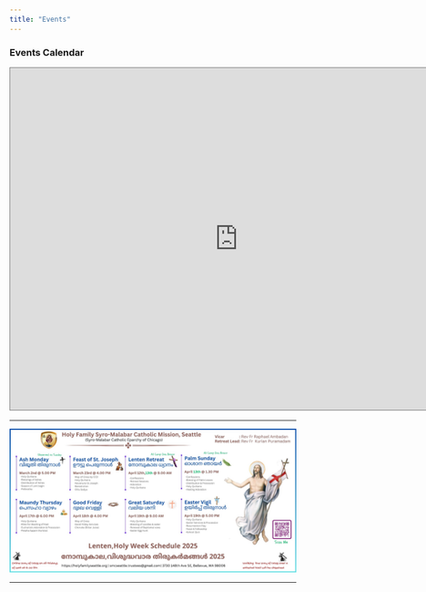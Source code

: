 ```yaml
---
title: "Events"
---
```


<div>
    <h3>Events Calendar</h3>
    <div class="container-iframe">
        <iframe class="responsive-iframe" src="https://calendar.google.com/calendar/embed?height=600&wkst=1&ctz=America%2FLos_Angeles&showPrint=0&src=c21jc2VhdHRsZS50cnVzdGVlc0BnbWFpbC5jb20&src=NmVlNjY4ZTkzMzNmYTAxOTI2MGQ3MzlmODQ1YzY0ZWI0YjkwMTZkY2M4ZmE5ZjdiMGJhYWNhZTdiZDQ1ODYzMEBncm91cC5jYWxlbmRhci5nb29nbGUuY29t&src=Y181OGFkM2FiNzMxM2U4OTRkZWYxMDFjNmE2MjNhZDBjYTE2N2QxMmU5NmVlZTUxYzdjMmVlY2VjNDU4NjcyMzc5QGdyb3VwLmNhbGVuZGFyLmdvb2dsZS5jb20&color=%237CB342&color=%23AD1457&color=%23009688" style="border:solid 1px #777" width="800" height="600" frameborder="0" scrolling="no"></iframe>
    </div>
</div>

---

<img src="/img/holy_week_2025.jpg" width="auto" height="auto">

---
